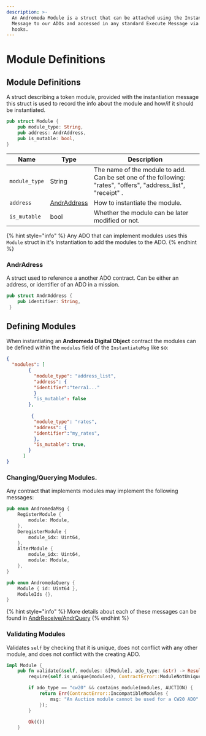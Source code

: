 ```yaml
---
description: >-
  An Andromeda Module is a struct that can be attached using the Instantiate
  Message to our ADOs and accessed in any standard Execute Message via generic
  hooks.
---
```


# Module Definitions

## Module Definitions

A struct describing a token module, provided with the instantiation message this struct is used to record the info about the module and how/if it should be instantiated.

```rust
pub struct Module {
    pub module_type: String,
    pub address: AndrAddress,
    pub is_mutable: bool,
}
```

| Name          | Type                                       | Description                                                                                                     |
| ------------- | ------------------------------------------ | --------------------------------------------------------------------------------------------------------------- |
| `module_type` | String                                     | The name of the module to add. Can be set one of the following: "rates", "offers", "address\_list", "receipt" . |
| `address`     | [AndrAddress](../recipient.md#andraddress) | How to instantiate the module.                                                                                  |
| `is_mutable`  | bool                                       | Whether the module can be later modified or not.                                                                |

{% hint style="info" %}
Any ADO that can implement modules uses this `Module` struct in it's Instantiation  to add the modules to the ADO.&#x20;
{% endhint %}

### AndrAdress

A struct used to reference a another ADO contract. Can be either an address, or identifier of an ADO in a mission.&#x20;

```rust
pub struct AndrAddress {
    pub identifier: String,
 }
```

## Defining Modules

When instantiating an **Andromeda Digital Object** contract the modules can be defined within the `modules` field of the `InstantiateMsg` like so:

```json
{
  "modules": [
        {
          "module_type": "address_list",
          "address": {
          "identifier":"terra1..."
          }
          "is_mutable": false
        },
        
         {
          "module_type": "rates",
          "address": {
          "identifier":"my_rates",
          },
          "is_mutable": true,
        }
      ]
}
```

### Changing/Querying Modules.

Any contract that implements modules may implement the following messages:

```rust
pub enum AndromedaMsg {
    RegisterModule {
        module: Module,
    },
    DeregisterModule {
        module_idx: Uint64,
    },
    AlterModule {
        module_idx: Uint64,
        module: Module,
    },
}

pub enum AndromedaQuery {
    Module { id: Uint64 },
    ModuleIds {},
}

```

{% hint style="info" %}
More details about each of these messages can be found in [AndrReceive/AndrQuery](../ado\_base/andrreceive-andrquery.md#modules)
{% endhint %}

### Validating Modules

Validates `self` by checking that it is unique, does not conflict with any other module, and does not conflict with the creating ADO.

```rust
impl Module {
    pub fn validate(&self, modules: &[Module], ado_type: &str) -> Result<(), ContractError> {
        require(self.is_unique(modules), ContractError::ModuleNotUnique {})?;

        if ado_type == "cw20" && contains_module(modules, AUCTION) {
            return Err(ContractError::IncompatibleModules {
                msg: "An Auction module cannot be used for a CW20 ADO".to_string(),
            });
        }

        Ok(())
    }
```
